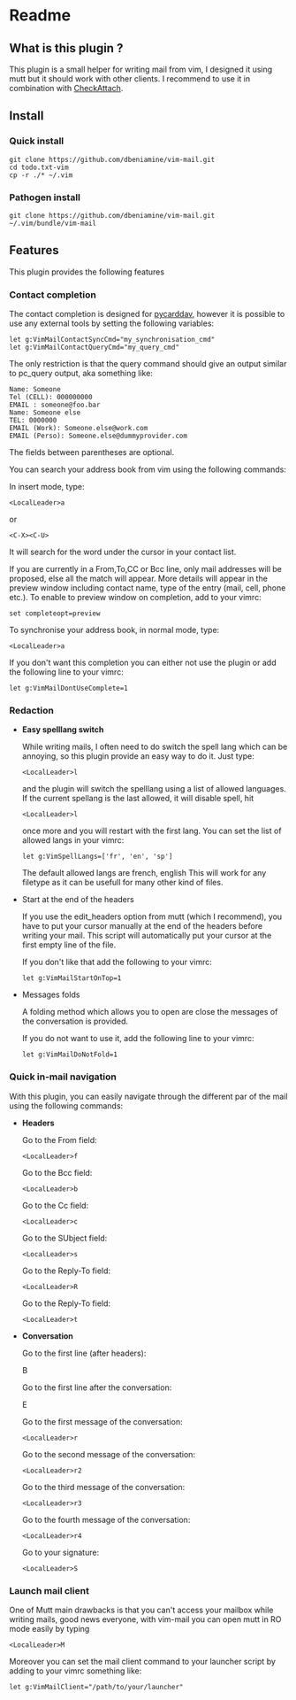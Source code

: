 # Readme

## What is this plugin ?

This plugin is a small helper for writing mail from vim, I designed it using
mutt but it should work with other clients. I recommend to use it in
combination with [CheckAttach](https://github.com/chrisbra/CheckAttach).


## Install

### Quick install

    git clone https://github.com/dbeniamine/vim-mail.git
    cd todo.txt-vim
    cp -r ./* ~/.vim

### Pathogen install

    git clone https://github.com/dbeniamine/vim-mail.git ~/.vim/bundle/vim-mail

## Features

This plugin provides the following features

### Contact completion

The contact completion is designed for
[pycarddav](https://pypi.python.org/pypi/pyCardDAV), however it is possible to
use any external tools by setting the following variables:

    let g:VimMailContactSyncCmd="my_synchronisation_cmd"
    let g:VimMailContactQueryCmd="my_query_cmd"

The only restriction is that the query command should give an output similar
to pc_query output, aka something like:

    Name: Someone
    Tel (CELL): 000000000
    EMAIL : someone@foo.bar
    Name: Someone else
    TEL: 0000000
    EMAIL (Work): Someone.else@work.com
    EMAIL (Perso): Someone.else@dummyprovider.com

The fields between parentheses are optional.

You can search your  address book from vim using the following commands:

In insert mode, type:

    <LocalLeader>a

or

    <C-X><C-U>

It will search for the word under the cursor in your contact list.

If you are currently in a From,To,CC or Bcc line, only mail addresses will
be proposed, else all the match will appear. More details will appear in
the preview window including contact name, type of the entry (mail, cell,
phone etc.). To enable to preview window on completion, add to your vimrc:

    set completeopt=preview

To synchronise your address book, in normal mode, type:

    <LocalLeader>a


If you don't want this completion you can either not use the plugin or add
the following line to your vimrc:

    let g:VimMailDontUseComplete=1

### Redaction

+   **Easy spelllang switch**

    While writing mails, I often need to do switch the spell lang which can be
    annoying, so this plugin provide an easy way to do it. Just type:

        <LocalLeader>l

    and the plugin will switch the spelllang using a list of allowed languages.  
    If the current spellang is the last allowed, it will disable spell, hit

        <LocalLeader>l

    once more and you will restart with the first lang.
    You can set the list of allowed langs in your vimrc:

        let g:VimSpellLangs=['fr', 'en', 'sp']

    The default allowed langs are  french, english
    This will work for any filetype as it can be usefull for many other kind of
    files.

+   Start at the end of the headers

    If you use the edit_headers option from mutt (which I recommend), you have
    to put your cursor manually at the end of the headers before writing your
    mail. This script will automatically put your cursor at the first empty
    line of the file.

    If you don't like that add the following to your vimrc:

        let g:VimMailStartOnTop=1

+   Messages folds

    A folding method which allows you to open are close the messages of the
    conversation is provided.

    If you do not want to use it, add the following line to your vimrc:

        let g:VimMailDoNotFold=1

### Quick in-mail navigation

With this plugin, you can easily navigate through the different par of the
mail using the following commands:

+   **Headers**

    Go to the From field:

        <LocalLeader>f

    Go to the Bcc field:

        <LocalLeader>b

    Go to the Cc field:

        <LocalLeader>c

    Go to the SUbject field:

        <LocalLeader>s

    Go to the Reply-To field:

        <LocalLeader>R

    Go to the Reply-To field:

        <LocalLeader>t

+   **Conversation**

    Go to the first line (after headers):

    <LocalLeader>B

    Go to the first line after the conversation:

    <LocalLeader>E

    Go to the first message of the conversation:

        <LocalLeader>r

    Go to the second message of the conversation:

        <LocalLeader>r2

    Go to the third message of the conversation:

        <LocalLeader>r3

    Go to the fourth message of the conversation:

        <LocalLeader>r4

    Go to your signature:

        <LocalLeader>S


### Launch mail client

One of Mutt main drawbacks is that you can't access your mailbox while
writing mails, good news everyone, with vim-mail you can open mutt in RO
mode easily by typing

    <LocalLeader>M

Moreover you can set the mail client command to your launcher script by
adding to your vimrc something like:

    let g:VimMailClient="/path/to/your/launcher"



